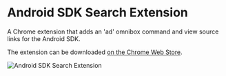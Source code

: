 Android SDK Search Extension
============================

A Chrome extension that adds an 'ad' omnibox command and view source links for the Android SDK.

The extension can be downloaded [on the Chrome Web Store](https://chrome.google.com/webstore/detail/android-sdk-search/hgcbffeicehlpmgmnhnkjbjoldkfhoin?hl=en).

![Android SDK Search Extension](art/screenshot.png "Android SDK Search Extension")
